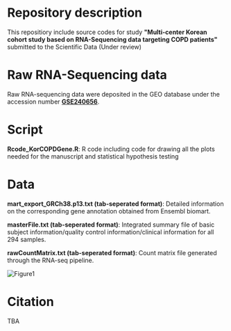 # Repository description
This repositiory include source codes for study **"Multi-center Korean cohort study based on RNA-Sequencing data targeting COPD patients"** submitted to the Scientific Data (Under review) 

# Raw RNA-Sequencing data

Raw RNA-sequencing data were deposited in the GEO database under the accession number [**GSE240656**](https://www.ncbi.nlm.nih.gov/geo/query/acc.cgi?acc=GSE240656).

# Script
**Rcode_KorCOPDGene.R**: R code including code for drawing all the plots needed for the manuscript and statistical hypothesis testing

# Data
**mart_export_GRCh38.p13.txt (tab-seperated format)**: Detailed information on the corresponding gene annotation obtained from Ensembl biomart.

**masterFile.txt (tab-seperated format)**: Integrated summary file of basic subject information/quality control information/clinical information for all 294 samples.

**rawCountMatrix.txt (tab-seperated format)**: Count matrix file generated through the RNA-seq pipeline.


![Figure1](https://github.com/ABCLabbioinfo/114_species_assessment/assets/145737797/2d1307c5-92c7-403e-8b3f-b33bf1a0215e)


# Citation
TBA

